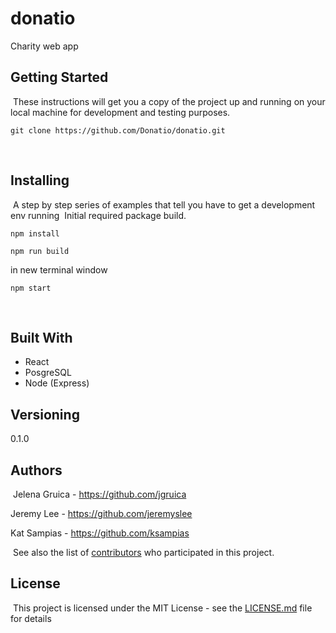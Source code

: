 # donatio
Charity web app
​
## Getting Started
​
These instructions will get you a copy of the project up and running on your local machine for development and testing purposes.
​
```
git clone https://github.com/Donatio/donatio.git
```
​
## Installing
​
A step by step series of examples that tell you have to get a development env running
​
Initial required package build.
​
```
npm install
```
```
npm run build 
```
in new terminal window
```
npm start
```
​
## Built With
- React
- PosgreSQL
- Node (Express)
​
## Versioning
0.1.0
​
## Authors
​
Jelena Gruica - https://github.com/jgruica

Jeremy Lee - https://github.com/jeremyslee

Kat Sampias - https://github.com/ksampias

​
See also the list of [contributors](https://github.com/Donatio/donatio/graphs/contributors) who participated in this project.
​
## License
​
This project is licensed under the MIT License - see the [LICENSE.md](LICENSE.md) file for details
